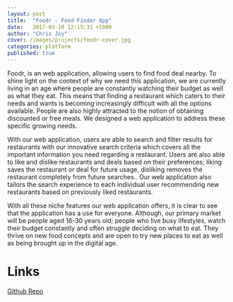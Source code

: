 ```yaml
---
layout: post
title:  "Foodr - Food Finder App"
date:   2017-03-10 12:15:31 +1000
author: "Chris Joy"
cover: /images/projects/foodr-cover.jpg
categories: platform
published: true
---
```


Foodr, is an web application, allowing users to find food deal nearby. To shine light on the context of why we need this application, we are currently living in an age where people are constantly watching their budget as well as what they eat. This means that finding a restaurant which caters to their needs and wants is becoming increasingly difficult with all the options available. People are also highly attracted to the notion of obtaining discounted or free meals. We designed a web application to address these specific growing needs.

With our web application, users are able to search and filter results for restaurants with our innovative search criteria which covers all the important information you need regarding a restaurant. Users are also able to like and dislike restaurants and deals based on their preferences; liking saves the restaurant or deal for future usage, disliking removes the restaurant completely from future searches.. Our web application also tailors the search experience to each individual user recommending new restaurants based on previously liked restaurants.

With all these niche features our web application offers, it is clear to see that the application has a use for everyone. Although, our primary market will be people aged 16-30 years old; people who live busy lifestyles, watch their budget constantly and often struggle deciding on what to eat. They thrive on new food concepts and are open to try new places to eat as well as being brought up in the digital age.

# Links
[Github Repo](http://github.com/mrchrisjoy/foodr)